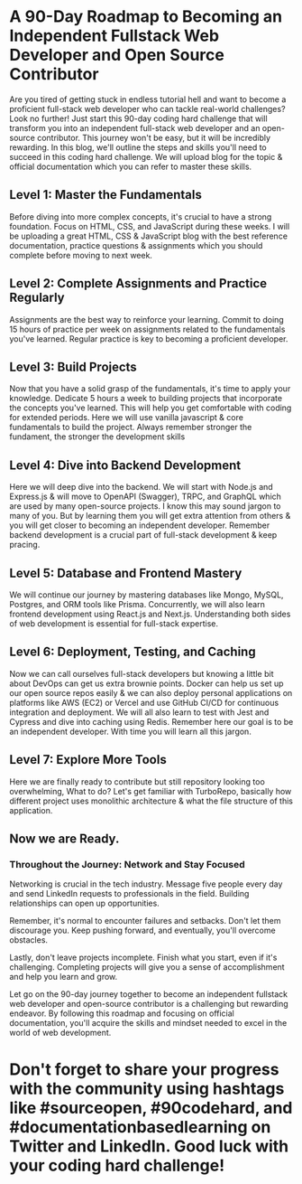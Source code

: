 # A 90-Day Roadmap to Becoming an Independent Fullstack Web Developer and Open Source Contributor

Are you tired of getting stuck in endless tutorial hell and want to become a proficient full-stack web developer who can tackle real-world challenges? Look no further! Just start this 90-day coding hard challenge that will transform you into an independent full-stack web developer and an open-source contributor. This journey won't be easy, but it will be incredibly rewarding. In this blog, we'll outline the steps and skills you'll need to succeed in this coding hard challenge. We will upload blog for the topic & official documentation which you can refer to master these skills.

## Level 1: Master the Fundamentals
Before diving into more complex concepts, it's crucial to have a strong foundation. Focus on HTML, CSS, and JavaScript during these weeks. I will be uploading a great HTML, CSS & JavaScript blog with the best reference documentation, practice questions & assignments which you should complete before moving to next week.

## Level 2: Complete Assignments and Practice Regularly
Assignments are the best way to reinforce your learning. Commit to doing 15 hours of practice per week on assignments related to the fundamentals you've learned. Regular practice is key to becoming a proficient developer.

## Level 3: Build Projects
Now that you have a solid grasp of the fundamentals, it's time to apply your knowledge. Dedicate 5 hours a week to building projects that incorporate the concepts you've learned. This will help you get comfortable with coding for extended periods. Here we will use vanilla javascript & core fundamentals to build the project. Always remember stronger the fundament, the stronger the development skills

## Level 4: Dive into Backend Development
Here we will deep dive into the backend. We will start with Node.js and Express.js & will move to OpenAPI (Swagger), TRPC, and GraphQL which are used by many open-source projects. I know this may sound jargon to many of you. But by learning them you will get extra attention from others & you will get closer to becoming an independent developer. Remember backend development is a crucial part of full-stack development & keep pracing.

## Level 5: Database and Frontend Mastery
We will continue our journey by mastering databases like Mongo, MySQL, Postgres, and ORM tools like Prisma. Concurrently, we will also learn frontend development using React.js and Next.js. Understanding both sides of web development is essential for full-stack expertise.

## Level 6: Deployment, Testing, and Caching
Now we can call ourselves full-stack developers but knowing a little bit about DevOps can get us extra brownie points. Docker can help us set up our open source repos easily & we can also deploy personal applications on platforms like AWS (EC2) or Vercel and use GitHub CI/CD for continuous integration and deployment. We will all also learn to test with Jest and Cypress and dive into caching using Redis. Remember here our goal is to be an independent developer. With time you will learn all this jargon.

## Level 7: Explore More Tools
Here we are finally ready to contribute but still repository looking too overwhelming, What to do? Let's get familiar with TurboRepo, basically how different project uses monolithic architecture & what the file structure of this application.

## Now we are Ready.

### Throughout the Journey: Network and Stay Focused
Networking is crucial in the tech industry. Message five people every day and send LinkedIn requests to professionals in the field. Building relationships can open up opportunities.

Remember, it's normal to encounter failures and setbacks. Don't let them discourage you. Keep pushing forward, and eventually, you'll overcome obstacles.

Lastly, don't leave projects incomplete. Finish what you start, even if it's challenging. Completing projects will give you a sense of accomplishment and help you learn and grow.

Let go on the 90-day journey together to become an independent fullstack web developer and open-source contributor is a challenging but rewarding endeavor. By following this roadmap and focusing on official documentation, you'll acquire the skills and mindset needed to excel in the world of web development. 

# Don't forget to share your progress with the community using hashtags like #sourceopen, #90codehard, and #documentationbasedlearning on Twitter and LinkedIn. Good luck with your coding hard challenge!
